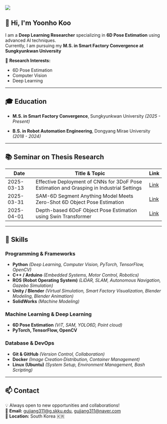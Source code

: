 <img src="https://capsule-render.vercel.app/api?type=waving&color=auto&height=300&section=header&text=🤗Hi!%20I'm%20Yoonho%20Koo&fontSize=70&fontAlign=50&fontAlignY=40" />

## 👋 Hi, I'm Yoonho Koo

I am a **Deep Learning Researcher** specializing in **6D Pose Estimation** using advanced AI techniques.  
Currently, I am pursuing my **M.S. in Smart Factory Convergence at Sungkyunkwan University**

🔬 **Research Interests:**
- 6D Pose Estimation
- Computer Vision
- Deep Learning
  
---

## 🎓 Education

- **M.S. in Smart Factory Convergence**, Sungkyunkwan University *(2025 - Present)*
  
- **B.S. in Robot Automation Engineering**, Dongyang Mirae University *(2018 - 2024)*
  
---

## 📚 Seminar on Thesis Research

| Date       | Title & Topic                                                                                         | Link  |
|------------|-------------------------------------------------------------------------------------------------------|-------|
| 2025-03-13 | Effective Deployment of CNNs for 3DoF Pose Estimation and Grasping in Industrial Settings             | [Link](https://www.youtube.com/watch?v=Xr6eF9ux5z4) |
| 2025-03-31 | SAM-6D Segment Anything Model Meets Zero-Shot 6D Object Pose Estimation                               | [Link](https://www.youtube.com/watch?v=eSFdqBNrNzU) |
| 2025-04-01 | Depth-based 6DoF Object Pose Estimation using Swin Transformer                                        | [Link](https://www.youtube.com/watch?v=T0psauag59g) |

---

## 🔧 Skills

### Programming & Frameworks
- **Python** *(Deep Learning, Computer Vision, PyTorch, TensorFlow, OpenCV)*
- **C++ / Arduino** *(Embedded Systems, Motor Control, Robotics)*
- **ROS (Robot Operating System)** *(LiDAR, SLAM, Autonomous Navigation, Gazebo Simulation)*
- **Unity / Blender** *(Virtual Simulation, Smart Factory Visualization, Blender Modeling, Blender Animation)*
- **SolidWorks** *(Machine Modeling)*

### Machine Learning & Deep Learning
- **6D Pose Estimation** *(ViT, SAM, YOLO6D, Point cloud)*
- **PyTorch, TensorFlow, OpenCV**

### Database & DevOps
- **Git & GitHub** *(Version Control, Collaboration)*
- **Docker** *(Image Creation·Distribution, Container Management)*
- **Linux (Ubuntu)** *(System Setup, Environment Management, Bash Scripting)*
  
---

  ## 📫 Contact
💡 Always open to new opportunities and collaborations!  
📧 **Email:** [gujjang311@g.skku.edu](mailto:gujjang311@g.skku.edu), [gujjang311@naver.com](mailto:gujjang311@naver.com)  
📍 **Location:** South Korea 🇰🇷
